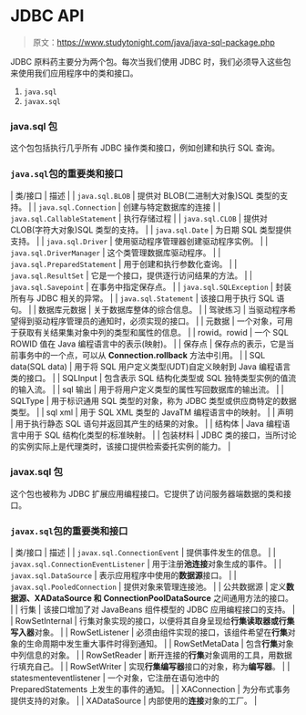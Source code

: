 # JDBC API

> 原文：<https://www.studytonight.com/java/java-sql-package.php>

JDBC 原料药主要分为两个包。每次当我们使用 JDBC 时，我们必须导入这些包来使用我们应用程序中的类和接口。

1.  `java.sql`
2.  `javax.sql`

### java.sql 包

这个包包括执行几乎所有 JDBC 操作类和接口，例如创建和执行 SQL 查询。

### `java.sql`包的重要类和接口

| 类/接口 | 描述 |
| `java.sql.BLOB` | 提供对 BLOB(二进制大对象)SQL 类型的支持。 |
| `java.sql.Connection` | 创建与特定数据库的连接 |
| `java.sql.CallableStatement` | 执行存储过程 |
| `java.sql.CLOB` | 提供对 CLOB(字符大对象)SQL 类型的支持。 |
| `java.sql.Date` | 为日期 SQL 类型提供支持。 |
| `java.sql.Driver` | 使用驱动程序管理器创建驱动程序实例。 |
| `java.sql.DriverManager` | 这个类管理数据库驱动程序。 |
| `java.sql.PreparedStatement` | 用于创建和执行参数化查询。 |
| `java.sql.ResultSet` | 它是一个接口，提供逐行访问结果的方法。 |
| `java.sql.Savepoint` | 在事务中指定保存点。 |
| `java.sql.SQLException` | 封装所有与 JDBC 相关的异常。 |
| `java.sql.Statement` | 该接口用于执行 SQL 语句。 |
| 数据库元数据 | 关于数据库整体的综合信息。 |
| 驾驶练习 | 当驱动程序希望得到驱动程序管理员的通知时，必须实现的接口。 |
| 元数据 | 一个对象，可用于获取有关结果集对象中列的类型和属性的信息。 |
| rowid。rowid | 一个 SQL ROWID 值在 Java 编程语言中的表示(映射)。 |
| 保存点 | 保存点的表示，它是当前事务中的一个点，可以从 **Connection.rollback** 方法中引用。 |
| SQL data(SQL data) | 用于将 SQL 用户定义类型(UDT)自定义映射到 Java 编程语言类的接口。 |
| SQLInput | 包含表示 SQL 结构化类型或 SQL 独特类型实例的值流的输入流。 |
| sql 输出 | 用于将用户定义类型的属性写回数据库的输出流。 |
| SQLType | 用于标识通用 SQL 类型的对象，称为 JDBC 类型或供应商特定的数据类型。 |
| sql xml | 用于 SQL XML 类型的 JavaTM 编程语言中的映射。 |
| 声明 | 用于执行静态 SQL 语句并返回其产生的结果的对象。 |
| 结构体 | Java 编程语言中用于 SQL 结构化类型的标准映射。 |
| 包装材料 | JDBC 类的接口，当所讨论的实例实际上是代理类时，该接口提供检索委托实例的能力。 |

### javax.sql 包

这个包也被称为 JDBC 扩展应用编程接口。它提供了访问服务器端数据的类和接口。

### `javax.sql`包的重要类和接口

| 类/接口 | 描述 |
| `javax.sql.ConnectionEvent` | 提供事件发生的信息。 |
| `javax.sql.ConnectionEventListener` | 用于注册**池连接**对象生成的事件。 |
| `javax.sql.DataSource` | 表示应用程序中使用的**数据源**接口。 |
| `javax.sql.PooledConnection` | 提供对象来管理连接池。 |
| 公共数据源 | 定义**数据源、XADataSource 和 ConnectionPoolDataSource** 之间通用方法的接口。 |
| 行集 | 该接口增加了对 JavaBeans 组件模型的 JDBC 应用编程接口的支持。 |
| RowSetInternal | 行集对象实现的接口，以便将其自身呈现给**行集读取器或行集写入器**对象。 |
| RowSetListener | 必须由组件实现的接口，该组件希望在**行集**对象的生命周期中发生重大事件时得到通知。 |
| RowSetMetaData | 包含**行集**对象中列信息的对象。 |
| RowSetReader | 断开连接的**行集**对象调用的工具，用数据行填充自己。 |
| RowSetWriter | 实现**行集编写器**接口的对象，称为**编写器**。 |
| statesmenteventlistener | 一个对象，它注册在语句池中的 PreparedStatements 上发生的事件的通知。 |
| XAConnection | 为分布式事务提供支持的对象。 |
| XADataSource | 内部使用的**连接**对象的工厂。 |